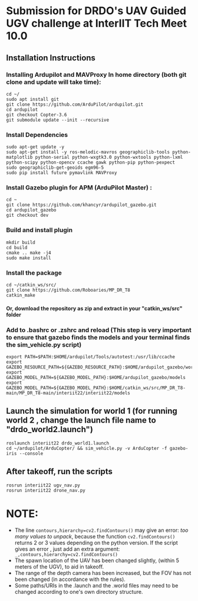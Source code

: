 # **Submission for DRDO's UAV Guided UGV challenge at InterIIT Tech Meet 10.0** #

## **Installation Instructions** ##

### Installing Ardupilot and MAVProxy In home directory (both git clone and update will take time): ###
```
cd ~/ 
sudo apt install git
git clone https://github.com/ArduPilot/ardupilot.git 
cd ardupilot 
git checkout Copter-3.6
git submodule update --init --recursive
```
### Install Dependencies ###
```
sudo apt-get update -y
sudo apt-get install -y ros-melodic-mavros geographiclib-tools python-matplotlib python-serial python-wxgtk3.0 python-wxtools python-lxml python-scipy python-opencv ccache gawk python-pip python-pexpect 
sudo geographiclib-get-geoids egm96-5 
sudo pip install future pymavlink MAVProxy
```

### Install Gazebo plugin for APM (ArduPilot Master) : ### 
```
cd ~
git clone https://github.com/khancyr/ardupilot_gazebo.git
cd ardupilot_gazebo
git checkout dev
```

### Build and install plugin ###
```
mkdir build
cd build
cmake .. make -j4 
sudo make install
```
### Install the package ###
```
cd ~/catkin_ws/src/
git clone https://github.com/Roboaries/MP_DR_T8 
catkin_make
```
#### Or, download the repository as zip and extract in your "catkin_ws/src" folder ####

### Add to .bashrc or .zshrc and reload (**This step is very important to ensure that gazebo finds the models and your terminal finds the sim_vehicle.py script**) ###
```
export PATH=$PATH:$HOME/ardupilot/Tools/autotest:/usr/lib/ccache
export GAZEBO_RESOURCE_PATH=${GAZEBO_RESOURCE_PATH}:$HOME/ardupilot_gazebo/worlds 
export GAZEBO_MODEL_PATH=${GAZEBO_MODEL_PATH}:$HOME/ardupilot_gazebo/models
export GAZEBO_MODEL_PATH=${GAZEBO_MODEL_PATH}:$HOME/catkin_ws/src/MP_DR_T8-main/MP_DR_T8-main/interiit22/interiit22/models
```

## Launch the simulation for world 1 (for running world 2 , change the launch file name to "drdo_world2.launch") ##
```
roslaunch interiit22 drdo_world1.launch 
cd ~/ardupilot/ArduCopter/ && sim_vehicle.py -v ArduCopter -f gazebo-iris --console 
```
## After takeoff, run the scripts ##
```
rosrun interiit22 ugv_nav.py 
rosrun interiit22 drone_nav.py
```

# NOTE: #

- The line ```contours,hierarchy=cv2.findContours()``` may give an error: _too many values to unpack_, because the function ```cv2.findContours()``` returns 2 or 3 values depending on the python version. 
If the script gives an error , just add an extra argument:
``` _,contours,hierarchy=cv2.findContours()```
- The spawn location of the UAV has been changed slightly, (within 5 meters of the UGV), to aid in takeoff.
- The range of the depth camera has been increased, but the FOV has not been changed (in accordance with the rules).
- Some paths/URIs in the .launch and the .world files may need to be changed according to one's own directory structure.
